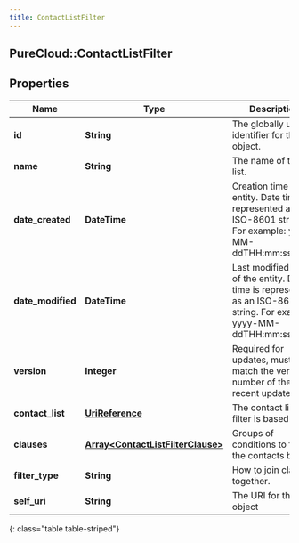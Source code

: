 ```yaml
---
title: ContactListFilter
---
```

## PureCloud::ContactListFilter

## Properties

|Name | Type | Description | Notes|
|------------ | ------------- | ------------- | -------------|
| **id** | **String** | The globally unique identifier for the object. | [optional] |
| **name** | **String** | The name of the list. | |
| **date_created** | **DateTime** | Creation time of the entity. Date time is represented as an ISO-8601 string. For example: yyyy-MM-ddTHH:mm:ss.SSSZ | [optional] |
| **date_modified** | **DateTime** | Last modified time of the entity. Date time is represented as an ISO-8601 string. For example: yyyy-MM-ddTHH:mm:ss.SSSZ | [optional] |
| **version** | **Integer** | Required for updates, must match the version number of the most recent update | [optional] |
| **contact_list** | [**UriReference**](UriReference.html) | The contact list the filter is based on. | |
| **clauses** | [**Array&lt;ContactListFilterClause&gt;**](ContactListFilterClause.html) | Groups of conditions to filter the contacts by. | [optional] |
| **filter_type** | **String** | How to join clauses together. | [optional] |
| **self_uri** | **String** | The URI for this object | [optional] |
{: class="table table-striped"}


